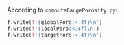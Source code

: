 
According to `computeGaugePorosity.py`:
```py
f.write(f'{globalPoro:<.4f}\n')
f.write(f'{localPoro:<.4f}\n')
f.write(f'{targetPoro:<.4f}\n')
```
